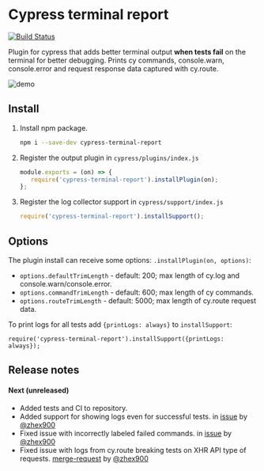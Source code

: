 # Cypress terminal report

[![Build Status](https://travis-ci.com/archfz/cypress-terminal-report.svg?branch=master)](https://travis-ci.com/archfz/cypress-terminal-report)

Plugin for cypress that adds better terminal output __when tests fail__
on the terminal for better debugging. Prints cy commands, console.warn, 
console.error and request response data captured with cy.route. 

![demo](https://raw.githubusercontent.com/archfz/cypress-terminal-report/master/demo.png)

## Install

1. Install npm package.
    ```bash
    npm i --save-dev cypress-terminal-report
    ```
2. Register the output plugin in `cypress/plugins/index.js`
    ```js
    module.exports = (on) => {
       require('cypress-terminal-report').installPlugin(on);
    };
    ```
3. Register the log collector support in `cypress/support/index.js`
    ```js
    require('cypress-terminal-report').installSupport();
    ```

## Options

The plugin install can receive some options: `.installPlugin(on, options)`:
- `options.defaultTrimLength` - default: 200; max length of cy.log and console.warn/console.error.
- `options.commandTrimLength` - default: 600; max length of cy commands.
- `options.routeTrimLength` - default: 5000; max length of cy.route request data.

To print logs for all tests add `{printLogs: always}` to `installSupport`:
    
    require('cypress-terminal-report').installSupport({printLogs: always});
    
## Release notes

#### Next (unreleased)

- Added tests and CI to repository.
- Added support for showing logs even for successful tests. in [issue](https://github.com/archfz/cypress-terminal-report/issues/3) by [@zhex900](https://github.com/zhex900)
- Fixed issue with incorrectly labeled failed commands. in [issue](https://github.com/archfz/cypress-terminal-report/issues/3) by [@zhex900](https://github.com/zhex900)
- Fixed issue with logs from cy.route breaking tests on XHR API type of requests. [merge-request](https://github.com/archfz/cypress-terminal-report/pull/1) by [@zhex900](https://github.com/zhex900)
